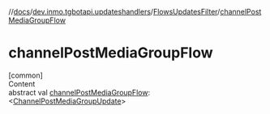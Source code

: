 //[docs](../../../index.md)/[dev.inmo.tgbotapi.updateshandlers](../index.md)/[FlowsUpdatesFilter](index.md)/[channelPostMediaGroupFlow](channel-post-media-group-flow.md)



# channelPostMediaGroupFlow  
[common]  
Content  
abstract val [channelPostMediaGroupFlow](channel-post-media-group-flow.md): <[ChannelPostMediaGroupUpdate](../../dev.inmo.tgbotapi.types.update.MediaGroupUpdates/-channel-post-media-group-update/index.md)>  



